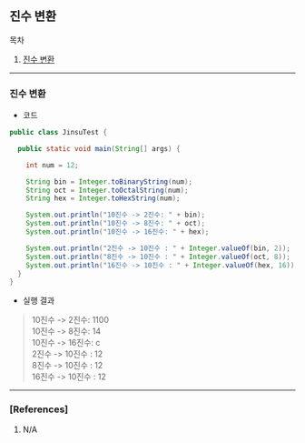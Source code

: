 ## 진수 변환

목차

1. [진수 변환](#진수-변환)

* * *

### 진수 변환

- 코드

```java
public class JinsuTest {

  public static void main(String[] args) {

    int num = 12;

    String bin = Integer.toBinaryString(num);
    String oct = Integer.toOctalString(num);
    String hex = Integer.toHexString(num);

    System.out.println("10진수 -> 2진수: " + bin);
    System.out.println("10진수 -> 8진수: " + oct);
    System.out.println("10진수 -> 16진수: " + hex);

    System.out.println("2진수 -> 10진수 : " + Integer.valueOf(bin, 2));
    System.out.println("8진수 -> 10진수 : " + Integer.valueOf(oct, 8));
    System.out.println("16진수 -> 10진수 : " + Integer.valueOf(hex, 16));
  }
}
```

- 실행 결과  

> 10진수 -> 2진수: 1100  
10진수 -> 8진수: 14  
10진수 -> 16진수: c  
2진수 -> 10진수 : 12  
8진수 -> 10진수 : 12  
16진수 -> 10진수 : 12  

* * *

### [References]
1. N/A
